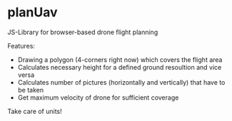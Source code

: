 # planUav
JS-Library for browser-based drone flight planning

Features:
- Drawing a polygon (4-corners right now) which covers the flight area
- Calculates necessary height for a defined ground resoultion and vice versa
- Calculates number of pictures (horizontally and vertically) that have to be taken
- Get maximum velocity of drone for sufficient coverage

Take care of units!
